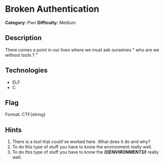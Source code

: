 # Broken Authentication
**Category:** Pwn
**Difficulty:** Medium

## Description
There comes a point in our lives where we must ask ourselves " who are we without tools ? "

## Technologies
- ELF
- C

## Flag
Format: CTF{string}

## Hints
1. There is a tool that could've worked here. What does it do and why?
2. To do this type of stuff you have to know the environment really well.
3. To do this type of stuff you have to know the ***(((ENVIRONMENT)))*** really well.